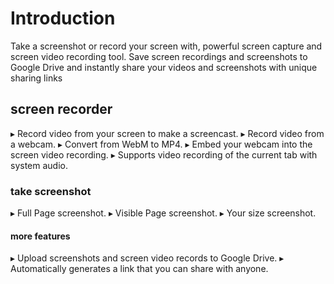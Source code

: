 # Introduction

Take a screenshot or record your screen with, powerful screen capture and screen video recording tool. Save screen recordings and screenshots to Google Drive and instantly share your videos and screenshots with unique sharing links

## screen recorder

▸ Record video from your screen to make a screencast.
▸ Record video from a webcam.
▸ Convert from WebM to MP4.
▸ Embed your webcam into the screen video recording.
▸ Supports video recording of the current tab with system audio.

### take screenshot

▸ Full Page screenshot.
▸ Visible Page screenshot.
▸ Your size screenshot.

#### more features

▸ Upload screenshots and screen video records to Google Drive.
▸ Automatically generates a link that you can share with anyone.
